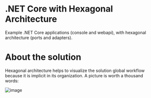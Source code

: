 # .NET Core with Hexagonal Architecture
Example .NET Core applications (console and webapi), with hexagonal architecture (ports and adapters).

# About the solution
Hexagonal architecture helps to visualize the solution global workflow because it is implicit in its organization. A picture is worth a thousand words: 

![image](https://user-images.githubusercontent.com/63680171/162287171-07330a99-15bc-4a36-86ee-b5e0c834b93e.png)
